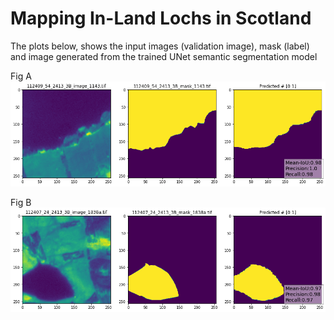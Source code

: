 # Mapping In-Land Lochs in Scotland

The plots below, shows the input images (validation image), mask (label) and image generated from the trained UNet semantic segmentation model

Fig A
<img src='https://github.com/edd3x/water_quality_planet_data/blob/main/predicts1.png' style="background-color: #ffffff;">


Fig B
<img src='https://github.com/edd3x/water_quality_planet_data/blob/main/predicts2.png' style="background-color: #ffffff;">
